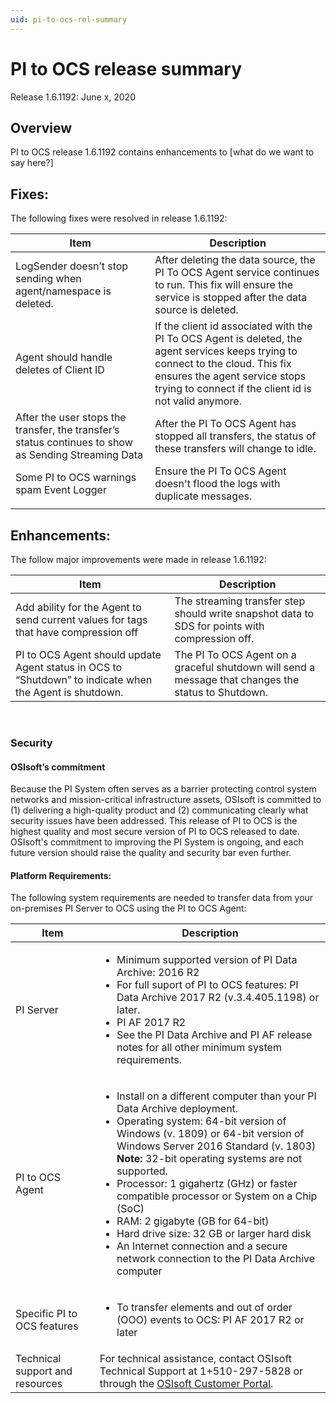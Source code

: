 ```yaml
---
uid: pi-to-ocs-rel-summary
---
```


# PI to OCS release summary
Release 1.6.1192: June x, 2020

## Overview

PI to OCS release 1.6.1192 contains enhancements to [what do we want to say here?]

## Fixes:

The following fixes were resolved in release 1.6.1192:

| Item | Description |
| ------------- | ----------------- |
|LogSender doesn’t stop sending when agent/namespace is deleted.|After deleting the data source, the PI To OCS Agent service continues to run. This fix will ensure the service is stopped after the data source is deleted.|
|Agent should handle deletes of Client ID|If the client id associated with the PI To OCS Agent is deleted, the agent services keeps trying to connect to the cloud. This fix ensures the agent service stops trying to connect if the client id is not valid anymore.|
|After the user stops the transfer, the transfer’s status continues to show as Sending Streaming Data|After the PI To OCS Agent has stopped all transfers, the status of these transfers will change to idle.|
|Some PI to OCS warnings spam Event Logger|Ensure the PI To OCS Agent doesn't flood the logs with duplicate messages.|
|                |                      |

## Enhancements:

The follow major improvements were made in release 1.6.1192:

| Item | Description |
| ------------- | ----------------- |
|Add ability for the Agent to send current values for tags that have compression off|The streaming transfer step should write snapshot data to SDS for points with compression off.|
|PI to OCS Agent should update Agent status in OCS to “Shutdown” to indicate when the Agent is shutdown.|	The PI To OCS Agent on a graceful shutdown will send a message that changes the status to Shutdown.|

 
### Security

#### **OSIsoft’s commitment**
Because the PI System often serves as a barrier protecting control system networks and mission-critical infrastructure assets, OSIsoft is committed to (1) delivering a high-quality product and (2) communicating clearly what security issues have been addressed. This release of PI to OCS is the highest quality and most secure version of PI to OCS released to date. OSIsoft's commitment to improving the PI System is ongoing, and each future version should raise the quality and security bar even further.

#### **Platform Requirements:**
The following system requirements are needed to transfer data from your on-premises PI Server to OCS using the PI to OCS Agent: 

| Item | Description | 
| ------------- | ----------------- | 
| PI Server | <ul><li>Minimum supported version of PI Data Archive: 2016 R2</li><li>For full suport of PI to OCS features: PI Data Archive 2017 R2 (v.3.4.405.1198) or later.</li><li> PI AF 2017 R2</li><li>See the PI Data Archive and PI AF release notes for all other minimum system requirements.</li></ul> |
| PI to OCS Agent | <ul><li> Install on a different computer than your PI Data Archive deployment.</li><li>Operating system: 64-bit version of Windows (v. 1809) or 64-bit version of Windows Server 2016 Standard (v. 1803)<br>**Note:** 32-bit operating systems are not supported.</li><li>Processor: 1 gigahertz (GHz) or faster compatible processor or System on a Chip (SoC)</li><li>RAM: 2 gigabyte (GB for 64-bit)</li><li>Hard drive size: 32 GB or larger hard disk</li><li>An Internet connection and a secure network connection to the PI Data Archive computer</li></ul> |
|Specific PI to OCS features| <ul><li>To transfer elements and out of order (OOO) events to OCS: PI AF 2017 R2 or later |
|Technical support and resources| For technical assistance, contact OSIsoft Technical Support at 1+510-297-5828 or through the [OSIsoft Customer Portal](https://www.osisoft.com).|



